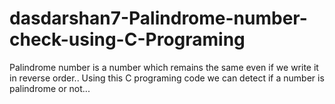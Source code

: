 # dasdarshan7-Palindrome-number-check-using-C-Programing
Palindrome number is a number which remains the same even if we write it in reverse order..
Using this C programing code we can detect if a number is palindrome or not...
